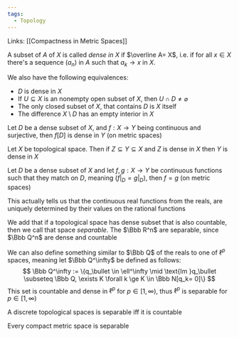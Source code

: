 ```yaml
---
tags:
  - Topology
---
```

Links: [[Compactness in Metric Spaces]]

A subset of $A$ of $X$ is called *dense in* $X$ if $\overline A= X$, i.e. if for all $x\in X$ there's a sequence $(a_n)$ in $A$ such that $a_k \to x$ in $X$. 

We also have the following equivalences:
- $D$ is dense in $X$
- If $U \subseteq X$ is an nonempty open subset of $X$, then $U\cap D\ne \varnothing$
- The only closed subset of $X$, that contains $D$ is $X$ itself
- The difference $X\setminus D$ has an empty interior in $X$

Let $D$ be a dense subset of $X$, and $f:X\to Y$ being continuous and surjective, then $f[D]$ is dense in $Y$ (on metric spaces)

Let $X$ be topological space. Then if $Z \subseteq Y \subseteq X$ and $Z$ is dense in $X$ then $Y$ is dense in $X$

Let $D$ be a dense subset of $X$ and let $f, g:X\to Y$ be continuous functions such that they match on $D$, meaning ($f|_D = g|_D$), then $f=g$ (on metric spaces)

This actually tells us that the continuous real functions from the reals, are uniquely determined by their values on the rational functions

We add that if a topological space has dense subset that is also countable, then we call that space *separable*. The $\Bbb R^n$ are separable, since $\Bbb Q^n$ are dense and countable

We can also define something similar to $\Bbb Q$ of the reals to one of $\ell^p$ spaces, meaning let $\Bbb Q^\infty$ be defined as follows:
$$
\Bbb Q^\infty := \{q_\bullet \in \ell^\infty \mid  \text{Im }q_\bullet \subseteq \Bbb Q, \exists K \forall k \ge K \in \Bbb N[q_k= 0]\}
$$
This set is countable and dense in $\ell^p$ for $p \in [1,\infty)$, thus $\ell^p$ is separable for $p \in [1,\infty)$

A discrete topological spaces is separable iff it is countable

Every compact metric space is separable

